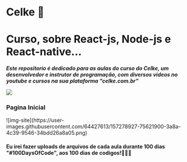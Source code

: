 # Celke 🚀
 <h1>Curso, sobre React-js, Node-js e React-native...</h1>
 
 <i><b>Este repositorio é dedicado para as aulas do curso do Celke, um desenvolvedor e instrutor de programação, com diversos videos no youtube e cursos na sua plataforma "celke.com.br"</b></i>

<img src="https://user-images.githubusercontent.com/64427613/157278097-b4704c4e-e788-4239-8f27-61ad915a6951.png" />

<h3>Pagina Inicial</h3>
![img-site](https://user-images.githubusercontent.com/64427613/157278927-75621900-3a8a-4c39-9546-34bdd26a8a05.png)


<h4>Eu irei fazer uploads de arquivos de cada aula durante 100 dias "#100DaysOfCode", aos 100 dias de codigos!🚀🚀🚀
